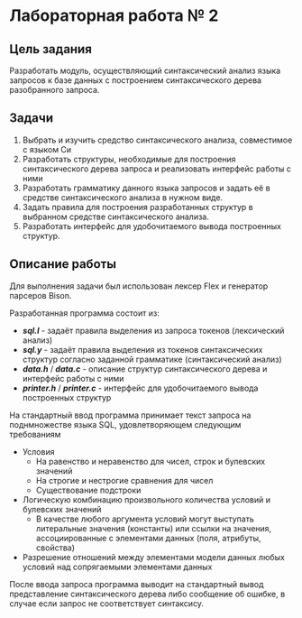 # Лабораторная работа № 2

## Цель задания

Разработать модуль, осуществляющий синтаксический анализ языка запросов к базе данных с построением синтаксического дерева разобранного запроса.

## Задачи

1. Выбрать и изучить средство синтаксического анализа, совместимое с языком Си
2. Разработать структуры, необходимые для построения синтаксического дерева запроса и реализовать интерфейс работы с ними
3. Разработать грамматику данного языка запросов и задать её в средстве синтаксического анализа в нужном виде.
4. Задать правила для построения разработанных структур в выбранном средстве синтаксического анализа.
5. Разработать интерфейс для удобочитаемого вывода построенных структур.

## Описание работы

Для выполнения задачи был использован лексер Flex и генератор парсеров Bison.

Разработанная программа состоит из:

- ***sql.l*** - задаёт правила выделения из запроса токенов (лексический анализ)
- ***sql.y*** - задаёт правила выделения из токенов синтаксических структур согласно заданной грамматике (синтаксический анализ)
- ***data.h*** / ***data.c*** - описание структур синтаксического дерева и интерфейс работы с ними
- ***printer.h*** / ***printer.c*** - интерфейс для удобочитаемого вывода построенных структур

На стандартный ввод программа принимает текст запроса на поднмножестве языка SQL, удовлетворяющем следующим требованиям


- Условия
  - На равенство и неравенство для чисел, строк и булевских значений
  - На строгие и нестрогие сравнения для чисел
  - Существование подстроки
- Логическую комбинацию произвольного количества условий и булевских значений
  - В качестве любого аргумента условий могут выступать литеральные значения
    (константы) или ссылки на значения, ассоциированные с элементами данных
    (поля, атрибуты, свойства)
- Разрешение отношений между элементами модели данных любых условий над
  сопрягаемыми элементами данных

После ввода запроса программа выводит на стандартный вывод представление синтаксического дерева либо сообщение об ошибке, в случае если запрос не соответствует синтаксису.
